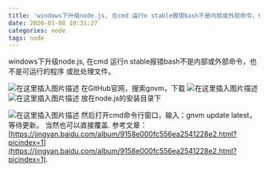 ```yaml
---
title: 'windows下升级node.js, 在cmd 运行n stable报错bash不是内部或外部命令，也不是可运行的程序 或批处理文件'
date: 2020-01-08 10:31:27 
categories: node
tags: node
---
```


windows下升级node.js, 在cmd 运行n stable报错bash不是内部或外部命令，也不是可运行的程序 或批处理文件。

<!--more-->

![在这里插入图片描述](https://img-blog.csdnimg.cn/20200108102152449.png)
在GitHub官网，搜索gnvm，下载
![在这里插入图片描述](https://img-blog.csdnimg.cn/20200108102414994.png?x-oss-process=image/watermark,type_ZmFuZ3poZW5naGVpdGk,shadow_10,text_aHR0cHM6Ly9ibG9nLmNzZG4ubmV0L3FxXzQxODg0OTcy,size_16,color_FFFFFF,t_70)
![在这里插入图片描述](https://img-blog.csdnimg.cn/20200108102504659.png?x-oss-process=image/watermark,type_ZmFuZ3poZW5naGVpdGk,shadow_10,text_aHR0cHM6Ly9ibG9nLmNzZG4ubmV0L3FxXzQxODg0OTcy,size_16,color_FFFFFF,t_70)
放在node.js的安装目录下

![在这里插入图片描述](https://img-blog.csdnimg.cn/20200108102646281.png?x-oss-process=image/watermark,type_ZmFuZ3poZW5naGVpdGk,shadow_10,text_aHR0cHM6Ly9ibG9nLmNzZG4ubmV0L3FxXzQxODg0OTcy,size_16,color_FFFFFF,t_70)
然后打开cmd命令行窗口，输入：gnvm update latest，等待更新。
当然也可以直接覆盖.
参考文章：
[https://jingyan.baidu.com/album/9158e000fc556ea2541228e2.html?picindex=1](https://jingyan.baidu.com/album/9158e000fc556ea2541228e2.html?picindex=1).